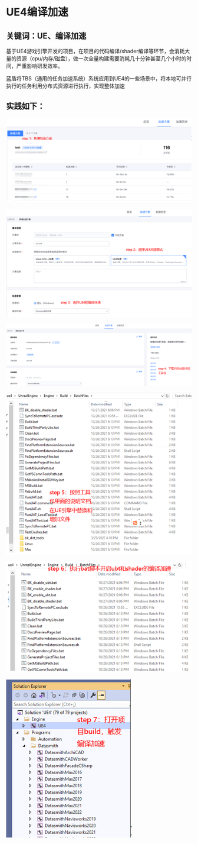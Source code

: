 # UE4编译加速


## 关键词：UE、编译加速 <a id="&#x51C6;&#x5907;&#x4E8B;&#x9879;"></a>

基于UE4游戏引擎开发的项目，在项目的代码编译/shader编译等环节，会消耗大量的资源（cpu/内存/磁盘），做一次全量构建需要消耗几十分钟甚至几个小时的时间，严重影响研发效率。

蓝盾将TBS（通用的任务加速系统）系统应用到UE4的一些场景中，将本地可并行执行的任务利用分布式资源进行执行，实现整体加速


## 实践如下： <a id="&#x51C6;&#x5907;&#x4E8B;&#x9879;"></a>


![&#x56FE;1](../../.gitbook/assets/scene-UE4-compilation-acceleration-a.png)


![&#x56FE;1](../../.gitbook/assets/scene-UE4-compilation-acceleration-b.png)


![&#x56FE;1](../../.gitbook/assets/scene-UE4-compilation-acceleration-c.png)


![&#x56FE;1](../../.gitbook/assets/scene-UE4-compilation-acceleration-d.png)


![&#x56FE;1](../../.gitbook/assets/scene-UE4-compilation-acceleration-e.png)


![&#x56FE;1](../../.gitbook/assets/scene-UE4-compilation-acceleration-f.png)